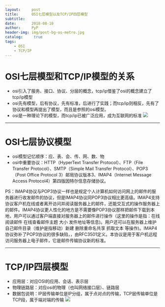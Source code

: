 ```yaml
---
layout:     post
title:      OSI七层模型以及TCP/IP四层模型
subtitle:   
date:       2018-08-10
author:     PyP
header-img: img/post-bg-os-metro.jpg
catalog: 	 true
tags:
    - OSI
    - TCP/IP
---
```


# OSI七层模型和TCP/IP模型的关系 
 * osi引入了服务、接口、协议、分层的概念，tcp/ip借鉴了osi的概念建立了tcp/ip模型
 * osi先有模型，后有协议，先有标准，后进行了实践；而tcp/ip则相反，先有了协议和模型再提出了模型，而且是参照的osi模型。
 * osi是一种理论下的模型，而tcp/ip已被广泛应用，成为互联网的标准
 ![](https://ws4.sinaimg.cn/large/006tNbRwly1fu8gnytsmfj30fx0a9wem.jpg)
 
 ***
 
# OSI七层协议模型
 * osi模型记忆顺序：应、表、会、传、网、数、物
 * osi中重要协议：HTTP（HyperText Transfer Protocol）、FTP（File Transfer Protocol）、SMTP（Simple Mail Transfer Protocol）、POP3（Post Office Protocol 3）邮局协议版本3、IMAP4（Internet Message Access Protocol4）第四版因特尔信息存储协议。
 
PS：IMAP4协议与POP3协议一样也是规定个人计算机如何访问网上的邮件的服务器进行收发邮件的协议，但是IMAP4协议同POP3协议相比更高级。IMAP4支持协议客户机在线或者离开访问并阅读服务器上的邮件，还能交互式的操作服务器上的邮件。IMAP4协议更人性化的地方是不需要像POP3协议那样把邮件下载到本地，用户可以通过客户端直接对服务器上的邮件进行操作（这里的操作是指：在线阅读邮件 在线查看邮件主题 大小 发件地址等信息)。用户还可以在服务器上维护自己邮件目录（维护是指移动）新建 删除重命名共享 抓取文本 等操作)。IMAP4协议弥补了POP3协议的很多缺陷，，由RFC3501定义。本协议是用于客户机远程访问服务器上电子邮件，它是邮件传输协议新的标准。

***

# TCP/IP四层模型
* 应用层：对应OSI的应用、会话、表示层
* 物理链路层：对应osi的物理（也叫网络接口层）、链路层
* 数据包说明：IP层传输单位是IP分组，属于点对点的传输，TCP层传输单位是TCP段，属于端对端的传输
![](https://ws3.sinaimg.cn/large/006tNbRwly1fu8i2srkdeg30ck076wed.gif)

 
